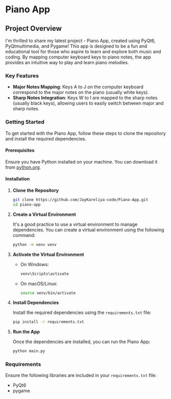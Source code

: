 # Piano App

## Project Overview

I'm thrilled to share my latest project - Piano App, created using PyQt6, PyQtmultimedia, and Pygame! This app is designed to be a fun and educational tool for those who aspire to learn and explore both music and coding. By mapping computer keyboard keys to piano notes, the app provides an intuitive way to play and learn piano melodies.

### Key Features

- **Major Notes Mapping**: Keys A to J on the computer keyboard correspond to the major notes on the piano (usually white keys).
- **Sharp Notes Integration**: Keys W to I are mapped to the sharp notes (usually black keys), allowing users to easily switch between major and sharp notes.

### Getting Started

To get started with the Piano App, follow these steps to clone the repository and install the required dependencies.

#### Prerequisites

Ensure you have Python installed on your machine. You can download it from [python.org](https://www.python.org/downloads/).

#### Installation

1. **Clone the Repository**

    ```bash
    git clone https://github.com/JayKareliya-code/Piano-App.git
    cd piano-app
    ```

2. **Create a Virtual Environment**

    It's a good practice to use a virtual environment to manage dependencies. You can create a virtual environment using the following command:

    ```bash
    python -m venv venv
    ```

3. **Activate the Virtual Environment**

    - On Windows:

      ```bash
      venv\Scripts\activate
      ```

    - On macOS/Linux:

      ```bash
      source venv/bin/activate
      ```

4. **Install Dependencies**

    Install the required dependencies using the `requirements.txt` file:

    ```bash
    pip install -r requirements.txt
    ```

5. **Run the App**

    Once the dependencies are installed, you can run the Piano App:

    ```bash
    python main.py
    ```

### Requirements

Ensure the following libraries are included in your `requirements.txt` file:
* PyQt6
* pygame


